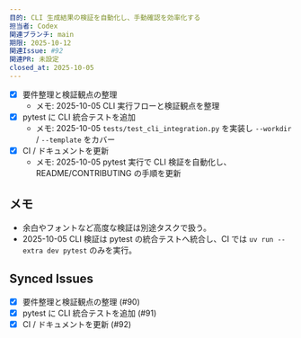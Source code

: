 ```yaml
---
目的: CLI 生成結果の検証を自動化し、手動確認を効率化する
担当者: Codex
関連ブランチ: main
期限: 2025-10-12
関連Issue: #92
関連PR: 未設定
closed_at: 2025-10-05
---
```


- [x] 要件整理と検証観点の整理
  - メモ: 2025-10-05 CLI 実行フローと検証観点を整理
- [x] pytest に CLI 統合テストを追加
  - メモ: 2025-10-05 `tests/test_cli_integration.py` を実装し `--workdir` / `--template` をカバー
- [x] CI / ドキュメントを更新
  - メモ: 2025-10-05 pytest 実行で CLI 検証を自動化し、README/CONTRIBUTING の手順を更新

## メモ
- 余白やフォントなど高度な検証は別途タスクで扱う。
- 2025-10-05 CLI 検証は pytest の統合テストへ統合し、CI では `uv run --extra dev pytest` のみを実行。

<!-- BEGIN: issues-sync -->
## Synced Issues
- [x] 要件整理と検証観点の整理 (#90)
- [x] pytest に CLI 統合テストを追加 (#91)
- [x] CI / ドキュメントを更新 (#92)
<!-- END: issues-sync -->
